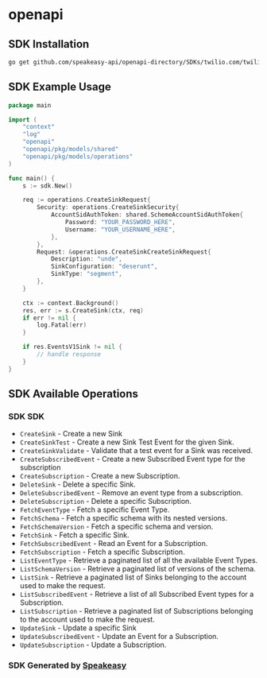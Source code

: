 # openapi

<!-- Start SDK Installation -->
## SDK Installation

```bash
go get github.com/speakeasy-api/openapi-directory/SDKs/twilio.com/twilio_events_v1/1.40.0/go
```
<!-- End SDK Installation -->

## SDK Example Usage
<!-- Start SDK Example Usage -->
```go
package main

import (
    "context"
    "log"
    "openapi"
    "openapi/pkg/models/shared"
    "openapi/pkg/models/operations"
)

func main() {
    s := sdk.New()

    req := operations.CreateSinkRequest{
        Security: operations.CreateSinkSecurity{
            AccountSidAuthToken: shared.SchemeAccountSidAuthToken{
                Password: "YOUR_PASSWORD_HERE",
                Username: "YOUR_USERNAME_HERE",
            },
        },
        Request: &operations.CreateSinkCreateSinkRequest{
            Description: "unde",
            SinkConfiguration: "deserunt",
            SinkType: "segment",
        },
    }

    ctx := context.Background()
    res, err := s.CreateSink(ctx, req)
    if err != nil {
        log.Fatal(err)
    }

    if res.EventsV1Sink != nil {
        // handle response
    }
}
```
<!-- End SDK Example Usage -->

<!-- Start SDK Available Operations -->
## SDK Available Operations

### SDK SDK

* `CreateSink` - Create a new Sink
* `CreateSinkTest` - Create a new Sink Test Event for the given Sink.
* `CreateSinkValidate` - Validate that a test event for a Sink was received.
* `CreateSubscribedEvent` - Create a new Subscribed Event type for the subscription
* `CreateSubscription` - Create a new Subscription.
* `DeleteSink` - Delete a specific Sink.
* `DeleteSubscribedEvent` - Remove an event type from a subscription.
* `DeleteSubscription` - Delete a specific Subscription.
* `FetchEventType` - Fetch a specific Event Type.
* `FetchSchema` - Fetch a specific schema with its nested versions.
* `FetchSchemaVersion` - Fetch a specific schema and version.
* `FetchSink` - Fetch a specific Sink.
* `FetchSubscribedEvent` - Read an Event for a Subscription.
* `FetchSubscription` - Fetch a specific Subscription.
* `ListEventType` - Retrieve a paginated list of all the available Event Types.
* `ListSchemaVersion` - Retrieve a paginated list of versions of the schema.
* `ListSink` - Retrieve a paginated list of Sinks belonging to the account used to make the request.
* `ListSubscribedEvent` - Retrieve a list of all Subscribed Event types for a Subscription.
* `ListSubscription` - Retrieve a paginated list of Subscriptions belonging to the account used to make the request.
* `UpdateSink` - Update a specific Sink
* `UpdateSubscribedEvent` - Update an Event for a Subscription.
* `UpdateSubscription` - Update a Subscription.
<!-- End SDK Available Operations -->

### SDK Generated by [Speakeasy](https://docs.speakeasyapi.dev/docs/using-speakeasy/client-sdks)
